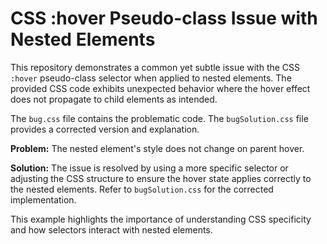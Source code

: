 # CSS :hover Pseudo-class Issue with Nested Elements

This repository demonstrates a common yet subtle issue with the CSS `:hover` pseudo-class selector when applied to nested elements.  The provided CSS code exhibits unexpected behavior where the hover effect does not propagate to child elements as intended.

The `bug.css` file contains the problematic code. The `bugSolution.css` file provides a corrected version and explanation.

**Problem:** The nested element's style does not change on parent hover.

**Solution:** The issue is resolved by using a more specific selector or adjusting the CSS structure to ensure the hover state applies correctly to the nested elements.  Refer to `bugSolution.css` for the corrected implementation.

This example highlights the importance of understanding CSS specificity and how selectors interact with nested elements.